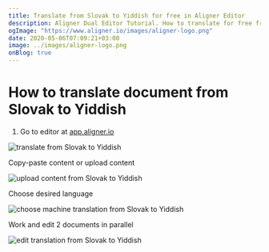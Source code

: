```yaml
---
title: Translate from Slovak to Yiddish for free in Aligner Editor
description: Aligner Dual Editor Tutorial. How to translate for free from Slovak to Yiddish. Aligner is multilingual document management platform. 
ogImage: "https://www.aligner.io/images/aligner-logo.png"
date: 2020-05-06T07:09:21+03:00
image: ../images/aligner-logo.png
onBlog: true
---
```


# How to translate document from Slovak to Yiddish

1. Go to editor at [app.aligner.io](https://app.aligner.io "Aligner App web page")

![translate from Slovak to Yiddish](../aligner-blank-editor.png "translate from Slovak to Yiddish")

Copy-paste content or upload content

![upload content from Slovak to Yiddish](../aligner-uploaded-document.png "upload content from Slovak to Yiddish")

Choose desired language

![choose machine translation from Slovak to Yiddish](../aligner-language-dropdown.png "choose machine translation from Slovak to Yiddish")

Work and edit 2 documents in parallel

![edit translation from Slovak to Yiddish](../aligner-double-sitded-editor.png "edit translation from Slovak to Yiddish")

